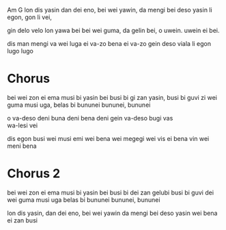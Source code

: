 Am          G
lon dis yasin dan dei eno,
bei wei yawin, 
da mengi bei 
deso yasin li egon,
gon li vei,

gin delo velo lon yawa bei
bei wei guma,
da gelin bei,
o uwein.
uwein ei bei.

dis man mengi va wei luga
ei va-zo bena
ei va-zo gein
deso viala li egon
lugo lugo

# Chorus

bei wei zon ei ema musi bi yasin bei
busi bi gi zan yasin, busi bi guvi
zi wei guma musi uga, belas bi bununei 
bununei, bununei

o va-deso deni buna
deni bena
deni gein
va-deso bugi vas  
wa-lesi vei

dis egon busi wei musi emi
wei bena
wei megegi 
wei vis ei bena vin
wei meni bena 

# Chorus 2

bei wei zon ei ema musi bi yasin bei
busi bi dei zan gelubi busi bi guvi
dei wei guma musi uga belas bi bununei
bununei, bununei

lon dis yasin, dan dei eno,
bei wei yawin
da mengi bei
deso yasin wei bena 
ei zan busi


